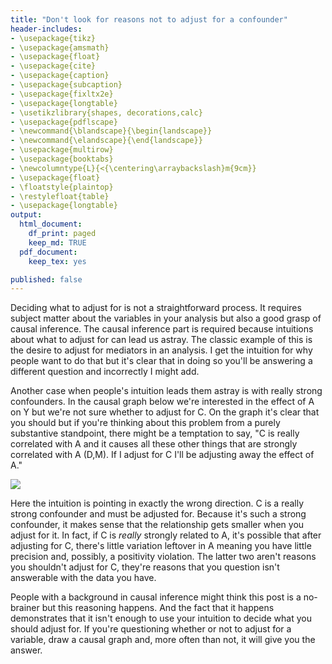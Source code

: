 ```yaml
---
title: "Don't look for reasons not to adjust for a confounder"
header-includes:
- \usepackage{tikz}
- \usepackage{amsmath}
- \usepackage{float}
- \usepackage{cite}
- \usepackage{caption}
- \usepackage{subcaption}
- \usepackage{fixltx2e}
- \usepackage{longtable}
- \usetikzlibrary{shapes, decorations,calc}
- \usepackage{pdflscape}
- \newcommand{\blandscape}{\begin{landscape}}
- \newcommand{\elandscape}{\end{landscape}}
- \usepackage{multirow}
- \usepackage{booktabs}
- \newcolumntype{L}{<{\centering\arraybackslash}m{9cm}}
- \usepackage{float}
- \floatstyle{plaintop}
- \restylefloat{table}
- \usepackage{longtable}
output:
  html_document:
    df_print: paged
    keep_md: TRUE
  pdf_document:
    keep_tex: yes

published: false
---
```


Deciding what to adjust for is not a straightforward process. It requires subject matter about the variables in your analysis but also a good grasp of causal inference. The causal inference part is required because intuitions about what to adjust for can lead us astray. The classic example of this is the desire to adjust for mediators in an analysis. I get the intuition for why people want to do that but it's clear that in doing so you'll be answering a different question and incorrectly I might add.

Another case when people's intuition leads them astray is with really strong confounders. In the causal graph below we're interested in the effect of A on Y but we're not sure whether to adjust for C. On the graph it's clear that you should but if you're thinking about this problem from a purely substantive standpoint, there might be a temptation to say, "C is really correlated with A and it causes all these other things that are strongly correlated with A (D,M). If I adjust for C I'll be adjusting away the effect of A." 

<img src="2019-11-05-positivity_files/figure-html/unnamed-chunk-1-1.png" style="display: block; margin: auto;" />

Here the intuition is pointing in exactly the wrong direction. C is a really strong confounder and must be adjusted for. Because it's such a strong confounder, it makes sense that the relationship gets smaller when you adjust for it. In fact, if C is _really_ strongly related to A, it's possible that after adjusting for C, there's little variation leftover in A meaning you have little precision and, possibly, a positivity violation. The latter two aren't reasons you shouldn't adjust for C, they're reasons that you question isn't answerable with the data you have.

People with a background in causal inference might think this post is a no-brainer but this reasoning happens. And the fact that it happens demonstrates that it isn't enough to use your intuition to decide what you should adjust for. If you're questioning whether or not to adjust for a variable, draw a causal graph and, more often than not, it will give you the answer.


